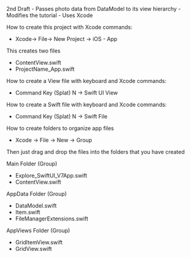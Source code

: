 2nd Draft - Passes photo data from DataModel to its view hierarchy - Modifies the tutorial - Uses Xcode

How to create this project with Xcode commands:

* Xcode-> File-> New Project -> iOS - App

This creates two files

* ContentView.swift
* ProjectName_App.swift

How to create a View file with keyboard and Xcode commands:

* Command Key (Splat) N -> Swift UI View

How to create a Swift file with keyboard and Xcode commands:

* Command Key (Splat) N -> Swift File

How to create folders to organize app files

* Xcode -> File -> New -> Group

Then just drag and drop the files into the folders that you have created

Main Folder (Group)

* Explore_SwiftUI_V7App.swift
* ContentView.swift

AppData Folder (Group)

* DataModel.swift
* Item.swift
* FileManagerExtensions.swift

AppViews Folder (Group)

* GridItemView.swift
* GridView.swift
